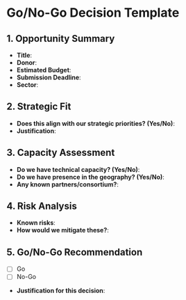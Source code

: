 # Go/No-Go Decision Template

## 1. Opportunity Summary
- **Title**:
- **Donor**:
- **Estimated Budget**:
- **Submission Deadline**:
- **Sector**:

## 2. Strategic Fit
- **Does this align with our strategic priorities? (Yes/No)**:
- **Justification**:

## 3. Capacity Assessment
- **Do we have technical capacity? (Yes/No)**:
- **Do we have presence in the geography? (Yes/No)**:
- **Any known partners/consortium?**:

## 4. Risk Analysis
- **Known risks**:
- **How would we mitigate these?**:

## 5. Go/No-Go Recommendation
- [ ] Go
- [ ] No-Go
- **Justification for this decision**:

